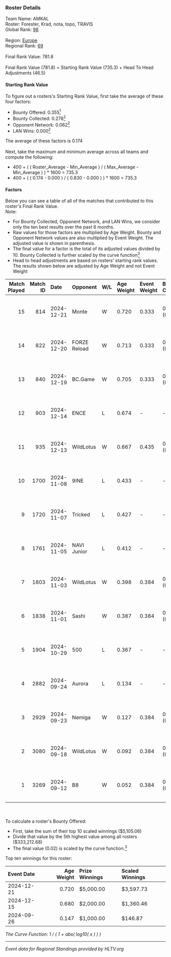 ### Roster Details<br />
Team Name: AMKAL<br />
Roster: Forester, Krad, nota, topo, TRAVIS<br />
Global Rank: [98](../../standings_global_2025_03_03.md)<br />
<br />
Region: [Europe]( ../../standings_europe_2025_03_03.md)<br />
Regional Rank: [69]( ../../standings_europe_2025_03_03.md)<br />
<br />
Final Rank Value:  781.8<br />
<br />
Final Rank Value (781.8) = Starting Rank Value (735.3) + Head To Head Adjustments (46.5)<br />

#### Starting Rank Value<br />
To figure out a rosters's Starting Rank Value, first take the average of these four factors:<br />
- Bounty Offered: 0.355[<sup>1</sup>](#table2)
- Bounty Collected: 0.278[<sup>2</sup>](#table1)
- Opponent Network: 0.062[<sup>2</sup>](#table1)
- LAN Wins: 0.000[<sup>2</sup>](#table1)

The average of these factors is 0.174<br />
<br />
Next, take the maximum and minimum average across all teams and compute the following:<br />
- 400 + ( ( Roster_Average - Min_Average ) / ( Max_Average - Min_Average ) ) * 1600 = 735.3
- 400 + ( ( 0.174 - 0.000 ) / ( 0.830 - 0.000 ) ) * 1600 = 735.3


#### Factors<br />
Below you can see a table of all of the matches that contributed to this roster's Final Rank Value.<br />
Note:<br />

- For Bounty Collected, Opponent Network, and LAN Wins, we consider only the ten best results over the past 6 months.
- Raw values for those factors are multiplied by Age Weight. Bounty and Opponent Network values are also multiplied by Event Weight. The adjusted value is shown in parenthesis.
- The final value for a factor is the total of its adjusted values divided by 10. Bounty Collected is further scaled by the curve function[<sup>3</sup>](#curveFunction)
- Head to head adjustments are based on rosters' starting rank values. The results shown below are adjusted by Age Weight and not Event Weight
<span id="table1"></span><br />


| Match Played | Match ID | Date       | Opponent     | W/L | Age Weight | Event Weight | Bounty Collected | Opponent Network | LAN Wins  | H2H Adj. | Roster                             |
| -: | -: | :- | :- | :- | :- | :- | :- | :- | :- | -: | :- |
|           15 |      814 | 2024-12-21 | Monte        | W   | 0.720      | 0.333        | 0.016 (0.004)    | 0.465 (0.112)    | 0 (0.000) |    12.91 | Forester, Krad, nota, topo, TRAVIS |
|           14 |      822 | 2024-12-20 | FORZE Reload | W   | 0.713      | 0.333        | 0.015 (0.004)    | 0.113 (0.027)    | 0 (0.000) |     9.32 | Forester, Krad, nota, topo, TRAVIS |
|           13 |      840 | 2024-12-19 | BC.Game      | W   | 0.705      | 0.333        | 0.021 (0.005)    | 0.269 (0.063)    | 0 (0.000) |    11.92 | Forester, Krad, nota, topo, TRAVIS |
|           12 |      903 | 2024-12-14 | ENCE         | L   | 0.674      | -            | -                | -                | -         |    -3.78 | Forester, Krad, nota, topo, TRAVIS |
|           11 |      935 | 2024-12-13 | WildLotus    | W   | 0.667      | 0.435        | 0.001 (0.000)    | 0.610 (0.177)    | 0 (0.000) |    12.41 | Forester, Krad, nota, topo, TRAVIS |
|           10 |     1700 | 2024-11-08 | 9INE         | L   | 0.433      | -            | -                | -                | -         |    -6.42 | Forester, Krad, nota, topo, TRAVIS |
|            9 |     1720 | 2024-11-07 | Tricked      | L   | 0.427      | -            | -                | -                | -         |    -5.14 | Forester, Krad, nota, topo, TRAVIS |
|            8 |     1761 | 2024-11-05 | NAVI Junior  | L   | 0.412      | -            | -                | -                | -         |    -3.06 | Forester, Krad, nota, topo, TRAVIS |
|            7 |     1803 | 2024-11-03 | WildLotus    | W   | 0.398      | 0.384        | 0.001 (0.000)    | 0.610 (0.093)    | 0 (0.000) |     7.17 | Forester, Krad, nota, topo, TRAVIS |
|            6 |     1838 | 2024-11-01 | Sashi        | W   | 0.387      | 0.384        | 0.013 (0.002)    | 0.651 (0.097)    | 0 (0.000) |     9.15 | Forester, Krad, nota, topo, TRAVIS |
|            5 |     1904 | 2024-10-29 | 500          | L   | 0.367      | -            | -                | -                | -         |    -2.34 | Forester, Krad, nota, topo, TRAVIS |
|            4 |     2882 | 2024-09-24 | Aurora       | L   | 0.134      | -            | -                | -                | -         |    -1.81 | Forester, Krad, nota, topo, TRAVIS |
|            3 |     2929 | 2024-09-23 | Nemiga       | W   | 0.127      | 0.384        | 0.171 (0.008)    | 0.380 (0.019)    | 0 (0.000) |     3.25 | Forester, Krad, nota, topo, TRAVIS |
|            2 |     3080 | 2024-09-18 | WildLotus    | W   | 0.092      | 0.384        | 0.001 (0.000)    | 0.610 (0.022)    | 0 (0.000) |     1.50 | Forester, Krad, nota, topo, TRAVIS |
|            1 |     3269 | 2024-09-12 | B8           | W   | 0.052      | 0.384        | 0.123 (0.002)    | 0.735 (0.015)    | 0 (0.000) |     1.44 | Forester, Krad, nota, topo, TRAVIS |

<br />
<span id="table2"></span><br />
To calculate a roster's Bounty Offered:<br />

- First, take the sum of their top 10 scaled winnings ($5,105.06)
- Divide that value by the 5th highest value among all rosters ($333,212.68)
- The final value (0.02) is scaled by the curve function.[<sup>3</sup>](#curveFunction)

Top ten winnings for this roster:<br />

| Event Date | Age Weight | Prize Winnings | Scaled Winnings |
| :- | -: | :- | :- |
| 2024-12-21 |      0.720 | $5,000.00      | $3,597.73       |
| 2024-12-15 |      0.680 | $2,000.00      | $1,360.46       |
| 2024-09-26 |      0.147 | $1,000.00      | $146.87         |


<span id="curveFunction"></span>_The Curve Function: 1 / ( 1 + abs( log10( x ) ) )_<br />

---
_Event data for Regional Standings provided by HLTV.org_<br />
